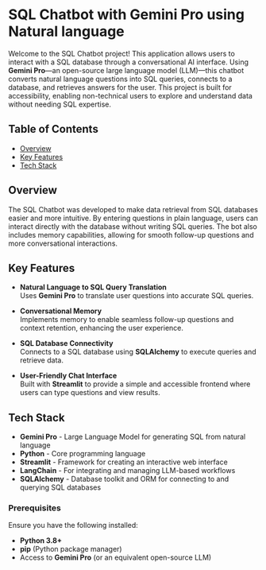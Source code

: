 # SQL Chatbot with Gemini Pro using Natural language

Welcome to the SQL Chatbot project! This application allows users to interact with a SQL database through a conversational AI interface. Using **Gemini Pro**—an open-source large language model (LLM)—this chatbot converts natural language questions into SQL queries, connects to a database, and retrieves answers for the user. This project is built for accessibility, enabling non-technical users to explore and understand data without needing SQL expertise.

## Table of Contents
- [Overview](#overview)
- [Key Features](#key-features)
- [Tech Stack](#tech-stack)


## Overview
The SQL Chatbot was developed to make data retrieval from SQL databases easier and more intuitive. By entering questions in plain language, users can interact directly with the database without writing SQL queries. The bot also includes memory capabilities, allowing for smooth follow-up questions and more conversational interactions.

## Key Features
- **Natural Language to SQL Query Translation**  
   Uses **Gemini Pro** to translate user questions into accurate SQL queries.
  
- **Conversational Memory**  
   Implements memory to enable seamless follow-up questions and context retention, enhancing the user experience.

- **SQL Database Connectivity**  
   Connects to a SQL database using **SQLAlchemy** to execute queries and retrieve data.

- **User-Friendly Chat Interface**  
   Built with **Streamlit** to provide a simple and accessible frontend where users can type questions and view results.

## Tech Stack
- **Gemini Pro** - Large Language Model for generating SQL from natural language
- **Python** - Core programming language
- **Streamlit** - Framework for creating an interactive web interface
- **LangChain** - For integrating and managing LLM-based workflows
- **SQLAlchemy** - Database toolkit and ORM for connecting to and querying SQL databases

### Prerequisites
Ensure you have the following installed:
- **Python 3.8+**
- **pip** (Python package manager)
- Access to **Gemini Pro** (or an equivalent open-source LLM)
